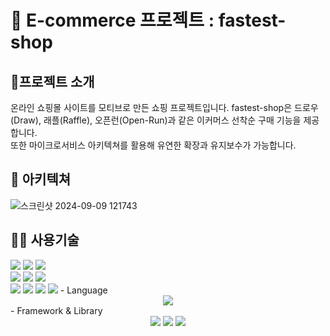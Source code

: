 # 🛒 E-commerce 프로젝트 : fastest-shop
## 📌프로젝트 소개 
온라인 쇼핑몰 사이트를 모티브로 만든 쇼핑 프로젝트입니다. 
fastest-shop은 드로우(Draw), 래플(Raffle), 오픈런(Open-Run)과 같은 이커머스 선착순 구매 기능을 제공합니다.  
또한 마이크로서비스 아키텍쳐를 활용해 유연한 확장과 유지보수가 가능합니다.
## 🚧 아키텍쳐
![스크린샷 2024-09-09 121743](https://github.com/user-attachments/assets/f71f320a-fb99-4ea8-a828-65f56c4be67f)
## 🧑‍💻 사용기술

  <img src="https://img.shields.io/badge/Java-007396?style=for-the-badge&logo=java&logoColor=white">
  <img src="https://img.shields.io/badge/Javascript-F7DF1E?style=for-the-badge&logo=javascript&logoColor=black"> 
  <img src="https://img.shields.io/badge/Jquery-0769AD?style=for-the-badge&logo=jquery&logoColor=white">
  <br>
  <img src="https://img.shields.io/badge/Oracle-F80000?style=for-the-badge&logo=oracle&logoColor=white"> 
  <img src="https://img.shields.io/badge/MySQL-4479A1?style=for-the-badge&logo=mysql&logoColor=white"> 
  <img src="https://img.shields.io/badge/Redis-FF4438?style=for-the-badge&logo=redis&logoColor=white"> 
  <br>
  
  <img src="https://img.shields.io/badge/Spring-6DB33F?style=for-the-badge&logo=spring&logoColor=white"> 
  <img src="https://img.shields.io/badge/Mybatis-007396?style=for-the-badge&logo=mybatis&logoColor=white">
  <img src="https://img.shields.io/badge/springboot-6DB33F?style=for-the-badge&logo=springboot&logoColor=white">
  <img src="https://img.shields.io/badge/springsecurity-6DB33F?style=for-the-badge&logo=springsecurity&logoColor=white">
- Language
<div align=center> 
  <img src="https://img.shields.io/badge/Java-007396?style=for-the-badge&logo=java&logoColor=white">
</div>
- Framework & Library
<div align=center> 
    <img src="https://img.shields.io/badge/springboot-6DB33F?style=for-the-badge&logo=springboot&logoColor=white">
    <img src="https://img.shields.io/badge/springsecurity-6DB33F?style=for-the-badge&logo=springsecurity&logoColor=white">
    <img src="https://img.shields.io/badge/springdatajpa-6DB33F?style=for-the-badge&logo=spring&logoColor=white">
    <img src="https://img.shields.io/badge/springcloud-6DB33F?style=for-the-badge&logo=spring&logoColor=white>
</div>
  + Spring boot
  + Spring Security
  + Spring Cloud
  + Spring Data Jpa
- Database & Caching
  + MySQL
  + Redis
- Infra
  + Docker
## 📁 ERD
![선착순 구매-ERD 수정 (1)](https://github.com/user-attachments/assets/2148d763-5aef-4e52-8ac9-5c53d4ed2110)
## 🔥 주요 기능
- Spring Security를 통한 회원 인증
- API Gateway를 통한 라우팅 및 회원 인가 기능 구현
- Netfilx Eureka server-client를 통한 MSA 기반 서비스 구현
- Redis Caching을 통한 제품 정보 조회
- MySQL Pessimistic Lock을 통한 선착순 구매 동시성 처리
- @PreUpdate, @PrePersist를 통한 상품 상태 및 주문 상태 관리
## 💣 Trouble shooting | development
- 구매 프로세스 선착순 주문 처리
    + Pessimistic Lock, Redis의 RLock을 통한 동시성 처리를 위한 재고 데이터 반영
    + 결제 실패 및 동시 요청 시, 데이터베이스 정합성 유지
    + 10000명의 가상 사용자를 대상으로 재고가 10개인 제품에 한해서 부하테스트 실시
      * ![스크린샷 2024-09-03 141154](https://github.com/user-attachments/assets/650a55ee-f867-442a-8a13-c9adc4d37aaa)
- Redis 상품 정보 조회 성능 향상
  + 상품 아이디 번호(Key)를 통한 상품 정보 캐싱
    * ![레디스_key_value 등록](https://github.com/user-attachments/assets/d5a2bfd6-eef5-4f05-980f-b85024d04cc8)
  + 10000명의 동시 접근 실시
    * ![재고조회_레디스_캐싱비교](https://github.com/user-attachments/assets/40da41b3-71a1-4d9a-9db9-f44a326af4e2)
    *  캐싱 전(DB select query를 통한 직접 접근)과 비교하여 인메모리 DB Redis를 사용한 후 속도가 약 99% 정도 증가하였습니다.  

